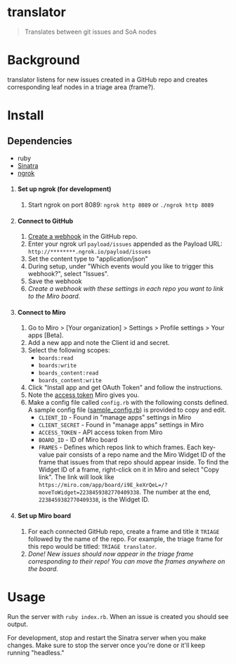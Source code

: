 # translator
> Translates between git issues and SoA nodes

# Background
translator listens for new issues created in a GitHub repo and creates corresponding leaf nodes in a triage area (frame?).

# Install

## Dependencies

* ruby
* [Sinatra](http://sinatrarb.com/)
* [ngrok](https://ngrok.com/)


1. #### **Set up ngrok** (for development)
    1. Start ngrok on port 8089: `ngrok http 8089` or `./ngrok http 8089`
2. #### **Connect to GitHub**
   1. [Create a webhook](https://developer.github.com/webhooks/creating/) in the GitHub repo.
   2. Enter your ngrok url `payload/issues` appended as the Payload URL: `http://********.ngrok.io/payload/issues`
   3. Set the content type to "application/json"
   4. During setup, under "Which events would you like to trigger this webhook?", select "Issues".
   5. Save the webhook
   6. *Create a webhook with these settings in each repo you want to link to the Miro board.*
3. #### **Connect to Miro**
   1. Go to Miro > [Your organization] > Settings > Profile settings > Your apps [Beta].
   2. Add a new app and note the Client id and secret.
   3. Select the following scopes:
       * `boards:read`
       * `boards:write`
       * `boards_content:read`
       * `boards_content:write`
   4. Click "Install app and get OAuth Token" and follow the instructions.
   5. Note the [access token](https://developers.miro.com/reference#authorization-and-authentication) Miro gives you.
   6. Make a config file called `config.rb` with the following consts defined. A sample config file ([sample_config.rb](/sample_config.rb)) is provided to copy and edit.
      * `CLIENT_ID` -  Found in "manage apps" settings in Miro
      * `CLIENT_SECRET` - Found in "manage apps" settings in Miro
      * `ACCESS_TOKEN` - API access token from Miro
      * `BOARD_ID` - ID of Miro board
      * `FRAMES` - Defines which repos link to which frames. Each key-value pair consists of a repo name and the Miro Widget ID of the frame that issues from that repo should appear inside. To find the Widget ID of a frame, right-click on it in Miro and select "Copy link". The link will look like `https﻿://miro.com/app/board/i9E_keXrQeL=/?moveToWidget=2238459382770409338`. The number at the end, `2238459382770409338`, is the Widget ID.

  [comment]: # (Watch out!, there's a non-breaking zero-width space character in the URL in the last line of the code block above, between the 's' and ':')

4. #### **Set up Miro board**
   1. For each connected GitHub repo, create a frame and title it `TRIAGE` followed by the name of the repo. For example, the triage frame for this repo would be titled: `TRIAGE translator`.
   2. *Done! New issues should now appear in the triage frame corresponding to their repo! You can move the frames anywhere on the board.*

# Usage
Run the server with `ruby index.rb`. When an issue is created you should see output.

For development, stop and restart the Sinatra server when you make changes. Make sure to stop the server once you're done or it'll keep running "headless."
